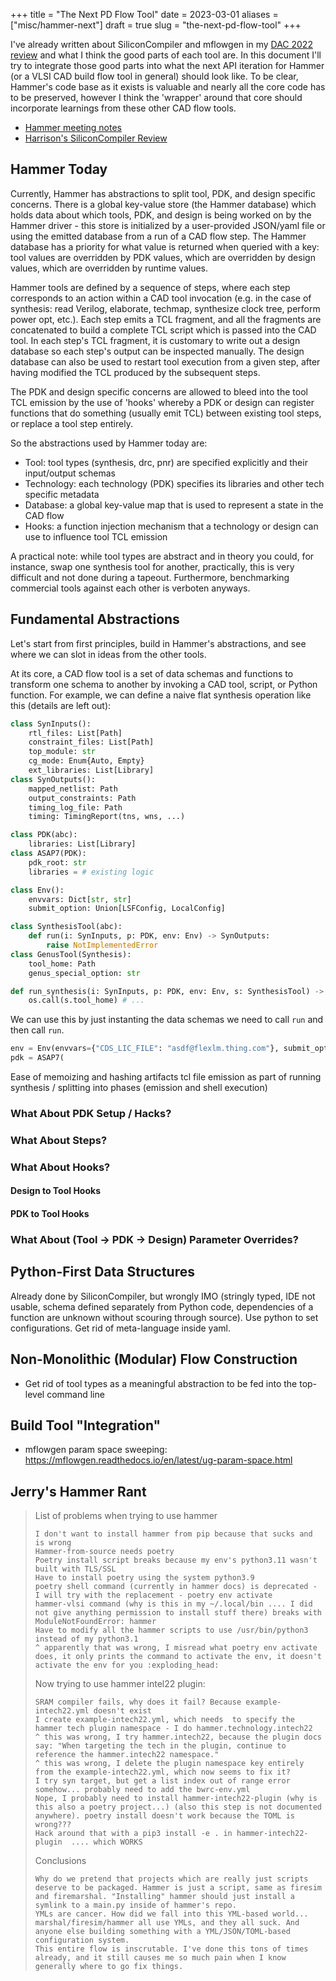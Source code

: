 +++
title = "The Next PD Flow Tool"
date = 2023-03-01
aliases = ["misc/hammer-next"]
draft = true
slug = "the-next-pd-flow-tool"
+++

I've already written about SiliconCompiler and mflowgen in my [DAC 2022 review](@/reviews/dac_2022.md#cad-flow-tools) and what I think the good parts of each tool are.
In this document I'll try to integrate those good parts into what the next API iteration for Hammer (or a VLSI CAD build flow tool in general) should look like.
To be clear, Hammer's code base as it exists is valuable and nearly all the core code has to be preserved, however I think the 'wrapper' around that core should incorporate learnings from these other CAD flow tools.

- [Hammer meeting notes](https://docs.google.com/document/d/1nFXj-F26YS9GGl0igWOnuv0uaLlI9wcTRfKYwjU3S4k/edit#)
- [Harrison's SiliconCompiler Review](https://docs.google.com/presentation/d/1TwwHfEv5FyEZyY0Wwj8M4ltuM14dNI93JDCWACtDDA0/edit#slide=id.p)

## Hammer Today

Currently, Hammer has abstractions to split tool, PDK, and design specific concerns.
There is a global key-value store (the Hammer database) which holds data about which tools, PDK, and design is being worked on by the Hammer driver - this store is initialized by a user-provided JSON/yaml file or using the emitted database from a run of a CAD flow step.
The Hammer database has a priority for what value is returned when queried with a key: tool values are overridden by PDK values, which are overridden by design values, which are overridden by runtime values.

Hammer tools are defined by a sequence of steps, where each step corresponds to an action within a CAD tool invocation (e.g. in the case of synthesis: read Verilog, elaborate, techmap, synthesize clock tree, perform power opt, etc.).
Each step emits a TCL fragment, and all the fragments are concatenated to build a complete TCL script which is passed into the CAD tool.
In each step's TCL fragment, it is customary to write out a design database so each step's output can be inspected manually.
The design database can also be used to restart tool execution from a given step, after having modified the TCL produced by the subsequent steps.

The PDK and design specific concerns are allowed to bleed into the tool TCL emission by the use of 'hooks' whereby a PDK or design can register functions that do something (usually emit TCL) between existing tool steps, or replace a tool step entirely.

So the abstractions used by Hammer today are:

- Tool: tool types (synthesis, drc, pnr) are specified explicitly and their input/output schemas
- Technology: each technology (PDK) specifies its libraries and other tech specific metadata
- Database: a global key-value map that is used to represent a state in the CAD flow
- Hooks: a function injection mechanism that a technology or design can use to influence tool TCL emission

A practical note: while tool types are abstract and in theory you could, for instance, swap one synthesis tool for another, practically, this is very difficult and not done during a tapeout.
Furthermore, benchmarking commercial tools against each other is verboten anyways.

## Fundamental Abstractions

Let's start from first principles, build in Hammer's abstractions, and see where we can slot in ideas from the other tools.

At its core, a CAD flow tool is a set of data schemas and functions to transform one schema to another by invoking a CAD tool, script, or Python function.
For example, we can define a naive flat synthesis operation like this (details are left out):

```python
class SynInputs():
    rtl_files: List[Path]
    constraint_files: List[Path]
    top_module: str
    cg_mode: Enum{Auto, Empty}
    ext_libraries: List[Library]
class SynOutputs():
    mapped_netlist: Path
    output_constraints: Path
    timing_log_file: Path
    timing: TimingReport(tns, wns, ...)

class PDK(abc):
    libraries: List[Library]
class ASAP7(PDK):
    pdk_root: str
    libraries = # existing logic

class Env():
    envvars: Dict[str, str]
    submit_option: Union[LSFConfig, LocalConfig]

class SynthesisTool(abc):
    def run(i: SynInputs, p: PDK, env: Env) -> SynOutputs:
        raise NotImplementedError
class GenusTool(Synthesis):
    tool_home: Path
    genus_special_option: str

def run_synthesis(i: SynInputs, p: PDK, env: Env, s: SynthesisTool) -> SynOutputs:
    os.call(s.tool_home) # ...
```

We can use this by just instanting the data schemas we need to call `run` and then call `run`.

```python
env = Env(envvars={"CDS_LIC_FILE": "asdf@flexlm.thing.com"}, submit_option=LocalConfig)
pdk = ASAP7(
```

Ease of memoizing and hashing artifacts
tcl file emission as part of running synthesis / splitting into phases (emission and shell execution)

### What About PDK Setup / Hacks?

### What About Steps?

### What About Hooks?

#### Design to Tool Hooks

#### PDK to Tool Hooks

### What About (Tool -> PDK -> Design) Parameter Overrides?

## Python-First Data Structures

Already done by SiliconCompiler, but wrongly IMO (stringly typed, IDE not usable, schema defined separately from Python code, dependencies of a function are unknown without scouring through source).
Use python to set configurations. Get rid of meta-language inside yaml.

## Non-Monolithic (Modular) Flow Construction

- Get rid of tool types as a meaningful abstraction to be fed into the top-level command line

## Build Tool "Integration"

- mflowgen param space sweeping: https://mflowgen.readthedocs.io/en/latest/ug-param-space.html

## Jerry's Hammer Rant

> List of problems when trying to use hammer
>
>     I don't want to install hammer from pip because that sucks and is wrong
>     Hammer-from-source needs poetry
>     Poetry install script breaks because my env's python3.11 wasn't built with TLS/SSL
>     Have to install poetry using the system python3.9
>     poetry shell command (currently in hammer docs) is deprecated - I will try with the replacement - poetry env activate
>     hammer-vlsi command (why is this in my ~/.local/bin .... I did not give anything permission to install stuff there) breaks with ModuleNotFoundError: hammer
>     Have to modify all the hammer scripts to use /usr/bin/python3 instead of my python3.1
>     ^ apparently that was wrong, I misread what poetry env activate does, it only prints the command to activate the env, it doesn't activate the env for you :exploding_head:
>
> Now trying to use hammer intel22 plugin:
>
>     SRAM compiler fails, why does it fail? Because example-intech22.yml doesn't exist
>     I create example-intech22.yml, which needs  to specify the hammer tech plugin namespace - I do hammer.technology.intech22
>     ^ this was wrong, I try hammer.intech22, because the plugin docs say: "When targeting the tech in the plugin, continue to reference the hammer.intech22 namespace."
>     ^ this was wrong, I delete the plugin namespace key entirely from the example-intech22.yml, which now seems to fix it?
>     I try syn target, but get a list index out of range error somehow... probably need to add the bwrc-env.yml
>     Nope, I probably need to install hammer-intech22-plugin (why is this also a poetry project...) (also this step is not documented anywhere). poetry install doesn't work because the TOML is wrong???
>     Hack around that with a pip3 install -e . in hammer-intech22-plugin  .... which WORKS
>
> Conclusions
>
>     Why do we pretend that projects which are really just scripts deserve to be packaged. Hammer is just a script, same as firesim and firemarshal. "Installing" hammer should just install a symlink to a main.py inside of hammer's repo.
>     YMLs are cancer. How did we fall into this YML-based world... marshal/firesim/hammer all use YMLs, and they all suck. And anyone else building something with a YML/JSON/TOML-based configuration system.
>     This entire flow is inscrutable. I've done this tons of times already, and it still causes me so much pain when I know generally where to go fix things.
